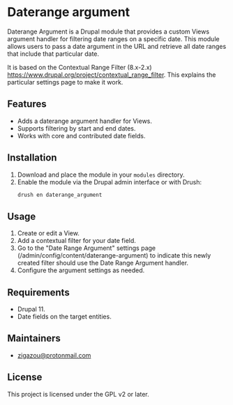 # Daterange argument

Daterange Argument is a Drupal module that provides a custom Views argument
handler for filtering date ranges on a specific date. This module allows users
to pass a date argument in the URL and retrieve all date ranges that include
that particular date.

It is based on the Contextual Range Filter (8.x-2.x)
https://www.drupal.org/project/contextual_range_filter. This explains the
particular settings page to make it work.

## Features

- Adds a daterange argument handler for Views.
- Supports filtering by start and end dates.
- Works with core and contributed date fields.

## Installation

1. Download and place the module in your `modules` directory.
2. Enable the module via the Drupal admin interface or with Drush:
    ```bash
    drush en daterange_argument
    ```

## Usage

1. Create or edit a View.
2. Add a contextual filter for your date field.
3. Go to the "Date Range Argument" settings page
   (/admin/config/content/daterange-argument) to indicate this newly created
   filter should use the Date Range Argument handler.
4. Configure the argument settings as needed.

## Requirements

- Drupal 11.
- Date fields on the target entities.

## Maintainers

- zigazou@protonmail.com

## License

This project is licensed under the GPL v2 or later.
